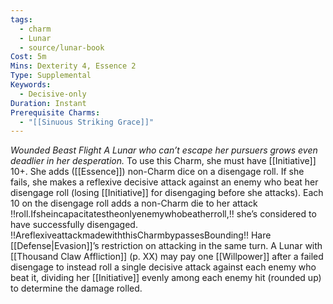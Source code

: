 ```yaml
---
tags:
  - charm
  - Lunar
  - source/lunar-book
Cost: 5m
Mins: Dexterity 4, Essence 2
Type: Supplemental
Keywords:
  - Decisive-only
Duration: Instant
Prerequisite Charms:
  - "[[Sinuous Striking Grace]]"
---
```

*Wounded Beast Flight A Lunar who can’t escape her pursuers grows even deadlier in her desperation.*
To use this Charm, she must have [[Initiative]] 10+. She adds ([[Essence]]) non-Charm dice on a disengage roll. If she fails, she makes a reflexive decisive attack against an enemy who beat her disengage roll (losing [[Initiative]] for disengaging before she attacks). Each 10 on the disengage roll adds a non-Charm die to her attack !!roll.Ifsheincapacitatestheonlyenemywhobeatherroll,!! she’s considered to have successfully disengaged. !!AreflexiveattackmadewiththisCharmbypassesBounding!! Hare [[Defense|Evasion]]’s restriction on attacking in the same turn. A Lunar with [[Thousand Claw Affliction]] (p. XX) may pay one [[Willpower]] after a failed disengage to instead roll a single decisive attack against each enemy who beat it, dividing her [[Initiative]] evenly among each enemy hit (rounded up) to determine the damage rolled.